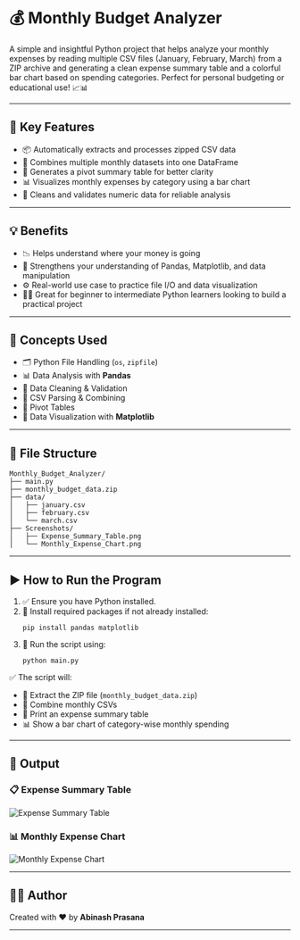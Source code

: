 # 💰 Monthly Budget Analyzer

A simple and insightful Python project that helps analyze your monthly expenses by reading multiple CSV files (January, February, March) from a ZIP archive and generating a clean expense summary table and a colorful bar chart based on spending categories. Perfect for personal budgeting or educational use! 📈📊

---

## 🔑 Key Features

- 📦 Automatically extracts and processes zipped CSV data  
- 📁 Combines multiple monthly datasets into one DataFrame  
- 🧠 Generates a pivot summary table for better clarity  
- 📊 Visualizes monthly expenses by category using a bar chart  
- 🧹 Cleans and validates numeric data for reliable analysis  

---

## 💡 Benefits

- 📉 Helps understand where your money is going  
- 🧠 Strengthens your understanding of Pandas, Matplotlib, and data manipulation  
- ⚙️ Real-world use case to practice file I/O and data visualization  
- 🧑‍💻 Great for beginner to intermediate Python learners looking to build a practical project  

---

## 🧠 Concepts Used

- 🗂️ Python File Handling (`os`, `zipfile`)  
- 📊 Data Analysis with **Pandas**  
- 🧼 Data Cleaning & Validation  
- 📂 CSV Parsing & Combining  
- 🧾 Pivot Tables  
- 🎨 Data Visualization with **Matplotlib**  

---

## 📁 File Structure

```
Monthly_Budget_Analyzer/
├── main.py
├── monthly_budget_data.zip
├── data/
│   ├── january.csv
│   ├── february.csv
│   └── march.csv
├── Screenshots/
│   ├── Expense_Summary_Table.png
│   └── Monthly_Expense_Chart.png
```

---

## ▶️ How to Run the Program

1. ✅ Ensure you have Python installed.  
2. 🔧 Install required packages if not already installed:
   ```
   pip install pandas matplotlib
   ```
3. 🚀 Run the script using:
   ```
   python main.py
   ```

✅ The script will:
- 📂 Extract the ZIP file (`monthly_budget_data.zip`)
- 🔄 Combine monthly CSVs
- 🧾 Print an expense summary table
- 📊 Show a bar chart of category-wise monthly spending

---

## 📌 Output

### 📋 Expense Summary Table

![Expense Summary Table](Screenshots/Expense_Summary_Table.png)

### 📊 Monthly Expense Chart

![Monthly Expense Chart](Screenshots/Monthly_Expense_Chart.png)

---

## 👨‍💻 Author

Created with ❤️ by **Abinash Prasana**

---
